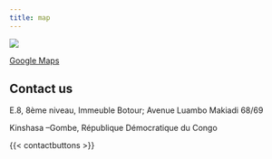 ```yaml
---
title: map
---
```


![](/uploads/map2.jpg)

[Google Maps][def]

## Contact us

<p>E.8, 8ème niveau, Immeuble Botour; Avenue Luambo Makiadi 68/69</p>
<p>Kinshasa –Gombe, République Démocratique du Congo</p>

{{< contactbuttons >}}

[def]:https://www.google.com/maps/place/Immeuble+Botour/@-4.3038957,15.3124922,19z/data=!3m1!4b1!4m6!3m5!1s0x1a6a340a81e14289:0xee26640e2c6e3c0e!8m2!3d-4.303897!4d15.3131359!16s%2Fg%2F11ddwwxdc6?entry=ttu
